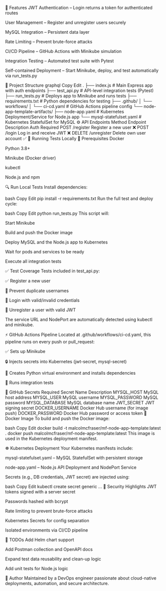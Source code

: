 🚀 Features
JWT Authentication – Login returns a token for authenticated routes

User Management – Register and unregister users securely

MySQL Integration – Persistent data layer

Rate Limiting – Prevent brute-force attacks

CI/CD Pipeline – GitHub Actions with Minikube simulation

Integration Testing – Automated test suite with Pytest

Self-contained Deployment – Start Minikube, deploy, and test automatically via run_tests.py

📁 Project Structure
graphql
Copy
Edit
.
├── index.js                          # Main Express app with auth endpoints
├── test_api.py                       # API-level integration tests (Pytest)
├── run_tests.py                      # Deploys app to Minikube and runs tests
├── requirements.txt                  # Python dependencies for testing
├── .github/
│   └── workflows/
│       └── ci-cd.yaml                # GitHub Actions pipeline config
└── node-app-template-artifacts/
    ├── node-app.yaml                 # Kubernetes Deployment/Service for Node.js app
    └── mysql-statefulset.yaml       # Kubernetes StatefulSet for MySQL
⚙️ API Endpoints
Method	Endpoint	Description	Auth Required
POST	/register	Register a new user	❌
POST	/login	Log in and receive JWT	❌
DELETE	/unregister	Delete own user account	✅
🧪 Running Tests Locally
🐳 Prerequisites
Docker

Python 3.8+

Minikube (Docker driver)

kubectl

Node.js and npm

🔍 Run Local Tests
Install dependencies:

bash
Copy
Edit
pip install -r requirements.txt
Run the full test and deploy cycle:

bash
Copy
Edit
python run_tests.py
This script will:

Start Minikube

Build and push the Docker image

Deploy MySQL and the Node.js app to Kubernetes

Wait for pods and services to be ready

Execute all integration tests

✅ Test Coverage
Tests included in test_api.py:

✅ Register a new user

🚫 Prevent duplicate usernames

🔐 Login with valid/invalid credentials

🧼 Unregister a user with valid JWT

The service URL and NodePort are automatically detected using kubectl and minikube.

⚡ GitHub Actions Pipeline
Located at .github/workflows/ci-cd.yaml, this pipeline runs on every push or pull_request:

✅ Sets up Minikube

🔒 Injects secrets into Kubernetes (jwt-secret, mysql-secret)

🐍 Creates Python virtual environment and installs dependencies

🧪 Runs integration tests

🔑 GitHub Secrets Required
Secret Name	Description
MYSQL_HOST	MySQL host address
MYSQL_USER	MySQL username
MYSQL_PASSWORD	MySQL password
MYSQL_DATABASE	MySQL database name
JWT_SECRET	JWT signing secret
DOCKER_USERNAME	Docker Hub username (for image push)
DOCKER_PASSWORD	Docker Hub password or access token
🐳 Docker Image
To build and push the Docker image:

bash
Copy
Edit
docker build -t malcolmcfraser/mf-node-app-template:latest .
docker push malcolmcfraser/mf-node-app-template:latest
This image is used in the Kubernetes deployment manifest.

☸️ Kubernetes Deployment
Your Kubernetes manifests include:

mysql-statefulset.yaml – MySQL StatefulSet with persistent storage

node-app.yaml – Node.js API Deployment and NodePort Service

Secrets (e.g., DB credentials, JWT secret) are injected using:

bash
Copy
Edit
kubectl create secret generic ...
🔐 Security Highlights
JWT tokens signed with a server secret

Passwords hashed with bcrypt

Rate limiting to prevent brute-force attacks

Kubernetes Secrets for config separation

Isolated environments via CI/CD pipeline

📌 TODOs
 Add Helm chart support

 Add Postman collection and OpenAPI docs

 Expand test data reusability and clean-up logic

 Add unit tests for Node.js logic

👥 Author
Maintained by a DevOps engineer passionate about cloud-native deployments, automation, and secure architecture.